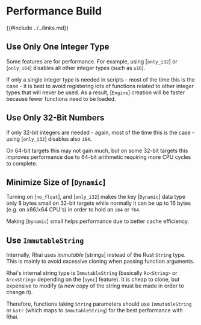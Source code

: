 Performance Build
=================

{{#include ../../links.md}}

Use Only One Integer Type
------------------------

Some features are for performance.  For example, using [`only_i32`] or [`only_i64`] disables all other integer types (such as `u16`).

If only a single integer type is needed in scripts - most of the time this is the case - it is best to avoid registering
lots of functions related to other integer types that will never be used.  As a result, [`Engine`] creation will be faster
because fewer functions need to be loaded.


Use Only 32-Bit Numbers
----------------------

If only 32-bit integers are needed - again, most of the time this is the case - using [`only_i32`] disables also `i64`.

On 64-bit targets this may not gain much, but on some 32-bit targets this improves performance due to 64-bit arithmetic
requiring more CPU cycles to complete.


Minimize Size of [`Dynamic`]
---------------------------

Turning on [`no_float`], and [`only_i32`] makes the key [`Dynamic`] data type only 8 bytes small on 32-bit targets
while normally it can be up to 16 bytes (e.g. on x86/x64 CPU's) in order to hold an `i64` or `f64`.

Making [`Dynamic`] small helps performance due to better cache efficiency.


Use `ImmutableString`
--------------------

Internally, Rhai uses _immutable_ [strings] instead of the Rust `String` type.  This is mainly to avoid excessive
cloning when passing function arguments.

Rhai's internal string type is `ImmutableString` (basically `Rc<String>` or `Arc<String>` depending on the [`sync`] feature).
It is cheap to clone, but expensive to modify (a new copy of the string must be made in order to change it).

Therefore, functions taking `String` parameters should use `ImmutableString` or `&str` (which maps to `ImmutableString`)
for the best performance with Rhai.
